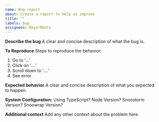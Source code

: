 ```yaml
---
name: Bug report
about: Create a report to help us improve
title: ""
labels: bug
assignees: MayorMonty
---
```


**Describe the bug**
A clear and concise description of what the bug is.

**To Reproduce**
Steps to reproduce the behavior:

1. Go to '...'
2. Click on '....'
3. Scroll down to '....'
4. See error

**Expected behavior**
A clear and concise description of what you expected to happen.

**System Configuration:**
Using TypeScript?
Node Version?
Snoostorm Version?
Snoowrap Version?

**Additional context**
Add any other context about the problem here.
